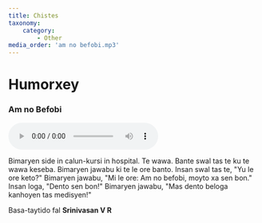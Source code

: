 ```yaml
---
title: Chistes
taxonomy:
    category:
        - Other
media_order: 'am no befobi.mp3'
---
```


# Humorxey

### Am no Befobi

<audio controls>
 <source src="/humorxey/am no befobi.mp3" type="audio/mp3" />
 <p>Your user agent does not support the HTML5 Audio element.</p>
</audio>

Bimaryen side in calun-kursi in hospital. Te wawa. Bante swal tas te ku te wawa keseba. Bimaryen jawabu ki te le ore banto. Insan swal tas te, "Yu le ore keto?" Bimaryen jawabu, "Mi le ore: Am no befobi, moyto xa sen bon." Insan loga, "Dento sen bon!" Bimaryen jawabu, "Mas dento beloga kanhoyen tas medisyen!"

Basa-taytido fal **Srinivasan V R**